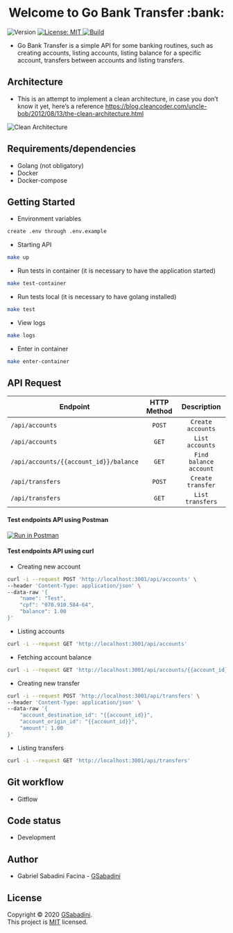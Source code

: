 <h1 align="center">Welcome to Go Bank Transfer :bank:</h1>
<p>
  <img alt="Version" src="https://img.shields.io/badge/version-1.0.0-blue.svg?cacheSeconds=2592000" />
  <a href="#" target="_blank">
    <img alt="License: MIT" src="https://img.shields.io/badge/License-MIT-yellow.svg" />
  </a>
  <a href="https://travis-ci.org/github/GSabadini/go-bank-transfer" target="_blank">
    <img alt="Build" src="https://travis-ci.org/GSabadini/go-bank-transfer.svg?branch=master" />
  </a>
</p>

- Go Bank Transfer is a simple API for some banking routines, such as creating accounts, listing accounts, listing balance for a specific account, transfers between accounts and listing transfers.

## Architecture
-  This is an attempt to implement a clean architecture, in case you don’t know it yet, here’s a reference https://blog.cleancoder.com/uncle-bob/2012/08/13/the-clean-architecture.html

![Clean Architecture](cleanarch.png)

## Requirements/dependencies
- Golang (not obligatory)
- Docker
- Docker-compose

## Getting Started

- Environment variables

```sh
create .env through .env.example
```

- Starting API

```sh
make up
```

- Run tests in container (it is necessary to have the application started)

```sh
make test-container
```

- Run tests local (it is necessary to have golang installed)

```sh
make test
```

- View logs

```sh
make logs
```

- Enter in container

```sh
make enter-container
```

## API Request

| Endpoint        | HTTP Method           | Description       |
| --------------- | :---------------------: | :-----------------: |
| `/api/accounts` | `POST`                | `Create accounts` |
| `/api/accounts` | `GET`                 | `List accounts`   |
| `/api/accounts/{{account_id}}/balance`   | `GET`                |    `Find balance account` |
| `/api/transfers`| `POST`                | `Create transfer` |
| `/api/transfers`| `GET`                 | `List transfers`  |

#### Test endpoints API using Postman

[![Run in Postman](https://run.pstmn.io/button.svg)](https://app.getpostman.com/run-collection/6f08b3fd0e5eb169f75a)

#### Test endpoints API using curl

- Creating new account

```bash
curl -i --request POST 'http://localhost:3001/api/accounts' \
--header 'Content-Type: application/json' \
--data-raw '{
    "name": "Test",
    "cpf": "070.910.584-64",
    "balance": 1.00
}'
```

- Listing accounts

```bash
curl -i --request GET 'http://localhost:3001/api/accounts'
```

- Fetching account balance

```bash
curl -i --request GET 'http://localhost:3001/api/accounts/{{account_id}}/balance'
```

- Creating new transfer

```bash
curl -i --request POST 'http://localhost:3001/api/transfers' \
--header 'Content-Type: application/json' \
--data-raw '{
	"account_destination_id": "{{account_id}}",
	"account_origin_id": "{{account_id}}",
	"amount": 1.00
}'
```

- Listing transfers

```bash
curl -i --request GET 'http://localhost:3001/api/transfers'
```

## Git workflow
- Gitflow

## Code status
- Development

## Author
- Gabriel Sabadini Facina - [GSabadini](https://github.com/GSabadini)

## License
Copyright © 2020 [GSabadini](https://github.com/GSabadini).<br />
This project is [MIT](LICENSE) licensed.
